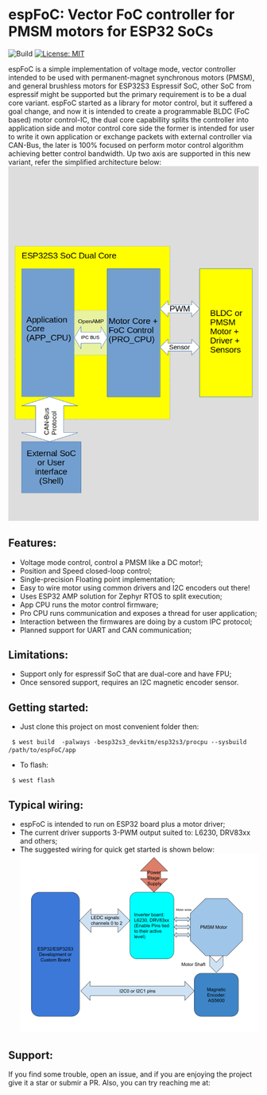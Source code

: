 # espFoC: Vector FoC controller for PMSM motors for ESP32 SoCs

![Build](https://github.com/uLipe/espFoC/workflows/Build/badge.svg)
[![License: MIT](https://img.shields.io/badge/License-MIT-yellow.svg)](https://opensource.org/licenses/MIT)

espFoC is a simple implementation of voltage mode, vector controller intended to be used with permanent-magnet synchronous motors (PMSM), and general brushless motors for ESP32S3 Espressif SoC, other SoC from espressif might be supported but the primary requirement is to be a dual
core variant. espFoC started as a library for motor control, but it suffered a goal change, and now it is intended to create a programmable
BLDC (FoC based) motor control-IC, the dual core capabillity splits the controller into application side and motor control core side
the former is intended for user to write it own application or exchange packets with external controller via CAN-Bus, the later is
100% focused on perform motor control algorithm achieving better control bandwidth. Up two axis are supported in this new variant, refer the
simplified architecture below:
![espFoC Simplified Architecture](/doc/images/arch.png)

## Features:

* Voltage mode control, control a PMSM like a DC motor!;
* Position and Speed closed-loop control;
* Single-precision Floating point implementation;
* Easy to wire motor using common drivers and I2C encoders out there!
* Uses ESP32 AMP solution for Zephyr RTOS to split execution;
* App CPU runs the motor control firmware;
* Pro CPU runs communication and exposes a thread for user application;
* Interaction between the firmwares are doing by a custom IPC protocol;
* Planned support for UART and CAN communication;

## Limitations:

* Support only for espressif SoC that are dual-core and have FPU;
* Once sensored support, requires an I2C magnetic encoder sensor.

## Getting started:

* Just clone this project on most convenient folder then:

```
 $ west build  -palways -besp32s3_devkitm/esp32s3/procpu --sysbuild /path/to/espFoC/app
```

* To flash:
```
 $ west flash
```

## Typical wiring:

* espFoC is intended to run on ESP32 board plus a motor driver;
* The current driver supports 3-PWM output suited to: L6230, DRV83xx and others;
* The suggested wiring for quick get started is shown below:
![Wiring](/doc/images/wiring.png)

## Support:

If you find some trouble, open an issue, and if you are enjoying the project
give it a star or submir a PR. Also, you can try reaching me at: